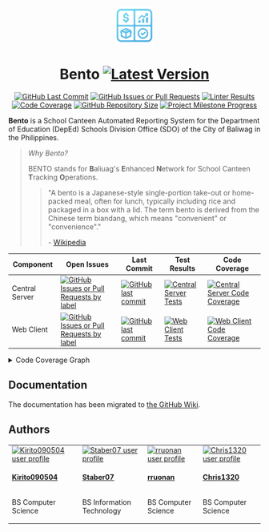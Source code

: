 <!-- markdownlint-disable MD033 MD041 -->

<div align="center">
    <a href="https://github.com/Bento-Project-SCARS/ProjectSCARS">
        <img src="https://raw.githubusercontent.com/Bento-Project-SCARS/ProjectSCARS/3686d8959946b31114ca8e45afde372896ad672f/WebClient/public/assets/logos/BENTO.svg" alt="Bento Logo" width="15%" height="auto" />
    </a>
    <h1>
        Bento
        <a href="https://github.com/Bento-Project-SCARS/ProjectSCARS/tags">
            <img src="https://img.shields.io/github/v/tag/Bento-Project-SCARS/ProjectSCARS?sort=semver&filter=v*&style=flat&label=&color=0a0a0a" alt="Latest Version" />
        </a>
    </h1>
    <a href="https://github.com/Bento-Project-SCARS/ProjectSCARS/commits"><img src="https://img.shields.io/github/last-commit/Bento-Project-SCARS/ProjectSCARS?label=Last%20Commit&style=flat" alt="GitHub Last Commit" /></a>
    <a href="https://github.com/Bento-Project-SCARS/ProjectSCARS/issues"><img src="https://img.shields.io/github/issues/Bento-Project-SCARS/ProjectSCARS?label=Issues&style=flat" alt="GitHub Issues or Pull Requests" /></a>
    <a href="https://github.com/Bento-Project-SCARS/ProjectSCARS/actions/workflows/lint.yml"><img src="https://img.shields.io/github/actions/workflow/status/Bento-Project-SCARS/ProjectSCARS/lint.yml?flat&label=Codebase%20Style" alt="Linter Results" /></a>
    <a href="https://codecov.io/gh/Bento-Project-SCARS/ProjectSCARS"><img src="https://img.shields.io/codecov/c/github/Bento-Project-SCARS/ProjectSCARS?token=BJWS49M1DI&style=flat&label=Code%20Coverage" alt="Code Coverage" /></a>
    <a href="https://github.com/Bento-Project-SCARS/ProjectSCARS"><img src="https://img.shields.io/github/languages/code-size/Bento-Project-SCARS/ProjectSCARS?label=Repo%20Size&style=flat" alt="GitHub Repository Size" /></a>
    <a href="https://github.com/Bento-Project-SCARS/ProjectSCARS/milestone/2"><img src="https://img.shields.io/github/milestones/progress-percent/Bento-Project-SCARS/ProjectSCARS/2?style=flat&label=Completed&color=orange" alt="Project Milestone Progress" /></a>
</div>

**Bento** is a School Canteen Automated Reporting System for the Department
of Education (DepEd) Schools Division Office (SDO) of the City of Baliwag in
the Philippines.

> _Why Bento?_
>
> BENTO stands for **B**aliuag's **E**nhanced **N**etwork for School Canteen **T**racking **O**perations.
>
> > "A bento is a Japanese-style single-portion take-out or home-packed meal,
> > often for lunch, typically including rice and packaged in a box with a lid.
> > The term bento is derived from the Chinese term biandang, which means
> > "convenient" or "convenience"."
> >
> > \- [Wikipedia](https://en.wikipedia.org/wiki/Bento)

| Component      | Open Issues                                                                                                                                                                                                                                                                                                                                | Last Commit                                                                                                                                                                                                                                      | Test Results                                                                                                                                                                                                                                                 | Code Coverage                                                                                                                                                                                                                        |
| -------------- | ------------------------------------------------------------------------------------------------------------------------------------------------------------------------------------------------------------------------------------------------------------------------------------------------------------------------------------------ | ------------------------------------------------------------------------------------------------------------------------------------------------------------------------------------------------------------------------------------------------ | ------------------------------------------------------------------------------------------------------------------------------------------------------------------------------------------------------------------------------------------------------------ | ------------------------------------------------------------------------------------------------------------------------------------------------------------------------------------------------------------------------------------ |
| Central Server | [![GitHub Issues or Pull Requests by label](https://img.shields.io/github/issues-raw/Bento-Project-SCARS/ProjectSCARS/scope%20%3E%20central%20server?style=for-the-badge&label=&color=%2300000000)](https://github.com/Bento-Project-SCARS/ProjectSCARS/issues?q=is%3Aissue%20state%3Aopen%20label%3A%22scope%20%3E%20central%20server%22) | [![GitHub last commit](https://img.shields.io/github/last-commit/Bento-Project-SCARS/ProjectSCARS?path=CentralServer&style=for-the-badge&label=&color=%2300000000)](https://github.com/Bento-Project-SCARS/ProjectSCARS/tree/main/CentralServer) | [![Central Server Tests](https://img.shields.io/github/actions/workflow/status/Bento-Project-SCARS/ProjectSCARS/central-server-tests.yml?style=flat&label=)](https://github.com/Bento-Project-SCARS/ProjectSCARS/actions/workflows/central-server-tests.yml) | [![Central Server Code Coverage](https://img.shields.io/codecov/c/github/Bento-Project-SCARS/ProjectSCARS?token=BJWS49M1DI&flag=central-server&label=&style=flat)](https://app.codecov.io/gh/Bento-Project-SCARS/ProjectSCARS/flags) |
| Web Client     | [![GitHub Issues or Pull Requests by label](https://img.shields.io/github/issues-raw/Bento-Project-SCARS/ProjectSCARS/scope%20%3E%20web%20client?style=for-the-badge&label=&color=%2300000000)](https://github.com/Bento-Project-SCARS/ProjectSCARS/issues?q=is%3Aissue%20state%3Aopen%20label%3A%22scope%20%3E%20web%20client%22)         | [![GitHub last commit](https://img.shields.io/github/last-commit/Bento-Project-SCARS/ProjectSCARS?path=WebClient&style=for-the-badge&label=&color=%2300000000)](https://github.com/Bento-Project-SCARS/ProjectSCARS/tree/main/WebClient)         | [![Web Client Tests](https://img.shields.io/github/actions/workflow/status/Bento-Project-SCARS/ProjectSCARS/web-client-tests.yml?style=flat&label=)](https://github.com/Bento-Project-SCARS/ProjectSCARS/actions/workflows/web-client-tests.yml)             | [![Web Client Code Coverage](https://img.shields.io/codecov/c/github/Bento-Project-SCARS/ProjectSCARS?token=BJWS49M1DI&flag=web-client&label=&style=flat)](https://app.codecov.io/gh/Bento-Project-SCARS/ProjectSCARS/flags)         |

<details>
    <summary>Code Coverage Graph</summary>
    <a href="https://codecov.io/gh/Bento-Project-SCARS/ProjectSCARS">
        <img src="https://codecov.io/gh/Bento-Project-SCARS/ProjectSCARS/graphs/sunburst.svg?token=BJWS49M1DI" alt="Code Coverage Graph" />
    </a>
    <p>
        The inner-most circle is the entire project, moving away from the center
        are folders then, finally, a single file. The size and color of each
        slice is representing the number of statements and the coverage,
        respectively.
    </p>
</details>

## Documentation

The documentation has been migrated to [the GitHub Wiki](https://github.com/Bento-Project-SCARS/ProjectSCARS/wiki).

## Authors

<div align="center">
    <table>
        <tbody>
            <tr>
                <td><a href="https://github.com/Kirito090504"><img src="https://github.com/Kirito090504.png" alt="Kirito090504 user profile" width="100px" height="auto" /></a></td>
                <td><a href="https://github.com/Staber07"><img src="https://github.com/Staber07.png" alt="Staber07 user profile" width="100px" height="auto" /></a></td>
                <td><a href="https://github.com/rruonan"><img src="https://github.com/rruonan.png" alt="rruonan user profile" width="100px" height="auto" /></a></td>
                <td><a href="https://github.com/Chris1320"><img src="https://github.com/Chris1320.png" alt="Chris1320 user profile" width="100px" height="auto" /></a></td>
            </tr>
            <tr>
                <td><p><b><a href="https://github.com/Kirito090504">Kirito090504</a></b></p></td>
                <td><p><b><a href="https://github.com/Staber07">Staber07</a></b></p></td>
                <td><p><b><a href="https://github.com/rruonan">rruonan</a></b></p></td>
                <td><p><b><a href="https://github.com/Chris1320">Chris1320</a></b></p></td>
            </tr>
            <tr>
                <td><p>BS Computer Science</p></td>
                <td><p>BS Information Technology</p></td>
                <td><p>BS Computer Science</p></td>
                <td><p>BS Computer Science</p></td>
            </tr>
        </tbody>
    </table>
</div>
